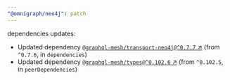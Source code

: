 ```yaml
---
"@omnigraph/neo4j": patch
---
```

dependencies updates:
  - Updated dependency [`@graphql-mesh/transport-neo4j@^0.7.7` ↗︎](https://www.npmjs.com/package/@graphql-mesh/transport-neo4j/v/0.7.7) (from `^0.7.6`, in `dependencies`)
  - Updated dependency [`@graphql-mesh/types@^0.102.6` ↗︎](https://www.npmjs.com/package/@graphql-mesh/types/v/0.102.6) (from `^0.102.5`, in `peerDependencies`)
